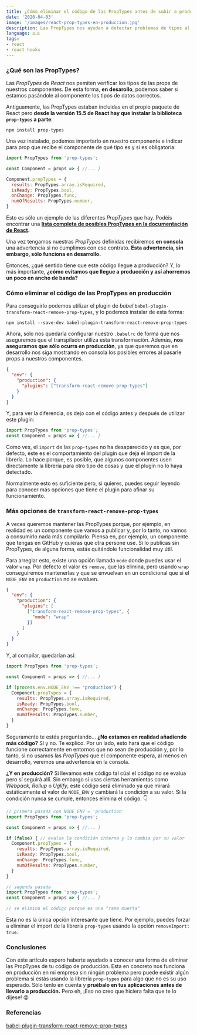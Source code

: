 ```yaml
---
title: ¿Cómo eliminar el código de las PropTypes antes de subir a producción?
date: '2020-04-03'
image: '/images/react-prop-types-en-produccion.jpg'
description: Las PropTypes nos ayudan a detectar problemas de tipos al usar props en nuestros componentes de React pero... son inútiles en producción. Aprende a eliminar su código.
language: 🇪🇸
tags:
- react
- react hooks
---
```


### ¿Qué son las PropTypes?

Las *PropTypes* de *React* nos pemiten verificar los tipos de las props de nuestros componentes. De esta forma, **en desarollo**, podemos saber si estamos pasándole al componente los tipos de datos correctos.

Antiguamente, las PropTypes estaban incluidas en el propio paquete de React pero **desde la versión 15.5 de React hay que instalar la biblioteca `prop-types` a parte**:

```
npm install prop-types
```

Una vez instalado, podemos importarlo en nuestro componente e indicar para prop que recibe el componente de qué tipo es y si es obligatoria:

```javascript
import PropTypes from 'prop-types';

const Component = props => { //... }

Component.propTypes = {
  results: PropTypes.array.isRequired,
  isReady: PropTypes.bool,
  onChange: PropTypes.func,
  numOfResults: PropTypes.number,
}
```

Esto es sólo un ejemplo de las diferentes *PropTypes* que hay. Podéis encontrar una **[lista completa de posibles PropTypes en la documentación de React](https://es.reactjs.org/docs/typechecking-with-proptypes.html#proptypes).**

Una vez tengamos nuestras *PropTypes* definidas recibiremos **en consola** una advertencia si no cumplimos con ese contrato. **Esta advertencia, sin embargo, sólo funciona en desarrollo.**

Entonces, ¿qué sentido tiene que este código llegue a producción? Y, lo más importante, **¿cómo evitamos que llegue a producción y así ahorremos un poco en ancho de banda?**

### Cómo eliminar el código de las PropTypes en producción

Para conseguirlo podemos utilizar el plugin de *babel* `babel-plugin-transform-react-remove-prop-types`, y lo podemos instalar de esta forma:

```
npm install --save-dev babel-plugin-transform-react-remove-prop-types
```

Ahora, sólo nos quedaría configurar nuestro `.babelrc` de forma que nos aseguremos que el transpilador utiliza esta transformación. Además, **nos aseguramos que sólo ocurra en producción**, ya que queremos que en desarrollo nos siga mostrando en consola los posibles errores al pasarle props a nuestros componentes.

```json
{
  "env": {
    "production": {
      "plugins": ["transform-react-remove-prop-types"]
    }
  }
}
```

Y, para ver la diferencia, os dejo con el código antes y después de utilizar este plugin:

```javascript
import PropTypes from 'prop-types';
const Component = props => { //... }
```

Como ves, el `import` de las `prop-types` no ha desaparecido y es que, por defecto, este es el comportamiento del plugin que deja el import de la librería. Lo hace porque, es posible, que algunos componentes usen directamente la librería para otro tipo de cosas y que el plugin no lo haya detectado.

Normalmente esto es suficiente pero, si quieres, puedes seguir leyendo para conocer más opciones que tiene el plugin para afinar su  funcionamiento.

### Más opciones de `transform-react-remove-prop-types`

A veces queremos mantener las PropTypes porque, por ejemplo, en realidad es un componente que vamos a publicar y, por lo tanto, no vamos a consumirlo nada más compilarlo. Piensa en, por ejemplo, un componente que tengas en GitHub y quieras que otra persone use. Si lo publicas sin PropTypes, de alguna forma, estás quitándole funcionalidad muy útil.

Para arreglar esto, existe una opción llamada `mode` donde puedes usar el valor `wrap`. Por defecto el valor es `remove`, que las elimina, pero usando `wrap` conseguiremos mantenerlas y que se envuelvan en un condicional que si el `NODE_ENV` es `production` no se evaluen.

```json
{
  "env": {
    "production": {
      "plugins": [
        ["transform-react-remove-prop-types", {
          "mode": "wrap"
        }]
      ]
    }
  }
}
```

Y, al compilar, quedarían así:

```javascript
import PropTypes from 'prop-types';

const Component = props => { //... }

if (process.env.NODE_ENV !== "production") {
  Component.propTypes = {
    results: PropTypes.array.isRequired,
    isReady: PropTypes.bool,
    onChange: PropTypes.func,
    numOfResults: PropTypes.number,
  }
}
```

Seguramente te estés preguntando... **¿No estamos en realidad añadiendo más código?** Sí y no. Te explico. Por un lado, esto hará que el código funcione correctamente en entornos que no sean de producción y, por lo tanto, si no usamos las *PropTypes* que el componente espera, al menos en desarrollo, veremos una advertencia en la consola.

**¿Y en producción?** Si llevamos este código tal cúal el código no se evalua pero sí seguirá allí. Sin embargo si usas ciertas herramientas como *Webpack*, *Rollup* o *Uglify*, este código será eliminado ya que mirará estáticamente el valor de `NODE_ENV`  y cambiará la condición a su valor. Si la condición nunca se cumple, entonces elimina el código. 👇

```javascript
// primera pasada con NODE_ENV = 'production'
import PropTypes from 'prop-types';

const Component = props => { //... }

if (false) { // evalua la condición interna y lo cambia por su valor
  Component.propTypes = {
    results: PropTypes.array.isRequired,
    isReady: PropTypes.bool,
    onChange: PropTypes.func,
    numOfResults: PropTypes.number,
  }
}
```

```javascript
// segunda pasada
import PropTypes from 'prop-types';
const Component = props => { //... }

// se elimina el código porque es una "rama muerta"
```

Esta no es la única opción interesante que tiene. Por ejemplo, puedes forzar a eliminar el import de la librería `prop-types` usando la opción `removeImport: true`.

### Conclusiones

Con este artículo espero haberte ayudado a conocer una forma de eliminar las PropTypes de tu código de producción. Esta en concreto nos funciona en producción en mi empresa sin ningún problema pero puede existir algún problema si estás usando la librería `prop-types` para algo que no es su uso esperado. Sólo tenlo en cuenta y **pruébalo en tus aplicaciones antes de llevarlo a producción.** Pero eh, ¡Eso no creo que hiciera falta que te lo dijese! 😜

### Referencias

[babel-plugin-transform-react-remove-prop-types](https://www.npmjs.com/package/babel-plugin-transform-react-remove-prop-types)
